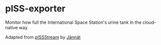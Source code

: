 # pISS-exporter

Monitor how full the International Space Station's urine tank in the cloud-native way.

Adapted from [pISSStream](https://github.com/Jaennaet/pISSStream) by [Jännät](https://github.com/Jaennaet)
